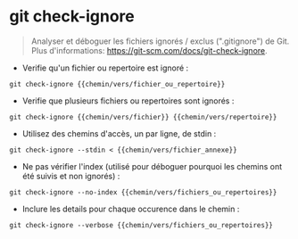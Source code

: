 # git check-ignore

> Analyser et déboguer les fichiers ignorés / exclus (".gitignore") de Git.
> Plus d'informations: <https://git-scm.com/docs/git-check-ignore>.

- Verifie qu'un fichier ou repertoire est ignoré :

`git check-ignore {{chemin/vers/fichier_ou_repertoire}}`

- Verifie que plusieurs fichiers ou repertoires sont ignorés :

`git check-ignore {{chemin/vers/fichier}} {{chemin/vers/repertoire}}`

- Utilisez des chemins d'accès, un par ligne, de stdin :

`git check-ignore --stdin < {{chemin/vers/fichier_annexe}}`

- Ne pas vérifier l'index (utilisé pour déboguer pourquoi les chemins ont été suivis et non ignorés) :

`git check-ignore --no-index {{chemin/vers/fichiers_ou_repertoires}}`

- Inclure les details pour chaque occurence dans le chemin :

`git check-ignore --verbose {{chemin/vers/fichiers_ou_repertoires}}`
